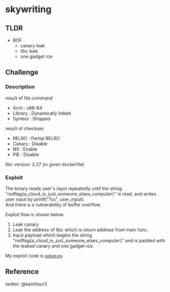 # skywriting 

## TLDR
* BOF 
	* canary leak
	* libc leak
	* one gadget rce

## Challenge
### Description
result of file command
* Arch    : x86-64
* Library : Dynamically linked
* Symbol  : Stripped

result of checksec
* RELRO  : Partial RELRO
* Canary : Disable
* NX     : Enable
* PIE    : Disable

libc version: 2.27 (in given dockerfile)
### Exploit 
The binary reads user's input repeatedly until the string \"notflag{a_cloud_is_just_someone_elses_computer}\" is read, and writes user input by printf("%s", user\_input).  
And there is a vulnerability of buffer overflow.

Exploit flow is shown below.  
1. Leak canary
2. Leak the address of libc which is return address from main func.  
3. Input payload which begins the string \"notflag{a_cloud_is_just_someone_elses_computer}\" and is padded with the leaked canary and one gadget rce.

My exploit code is [solve.py](https://github.com/kam1tsur3/2020_CTF/blob/master/redpwn/pwn/skywriting/solver/solve.py).

## Reference

twitter: @kam1tsur3
